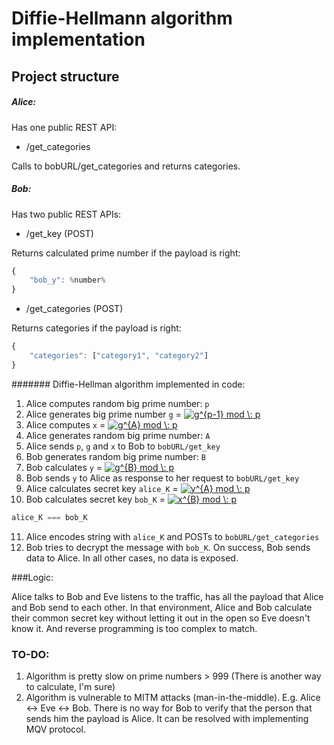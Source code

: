 # Diffie-Hellmann algorithm implementation

## Project structure

##### Alice:
Has one public REST API:

- /get_categories

Calls to bobURL/get_categories and returns categories.

##### Bob:

Has two public REST APIs:

- /get_key (POST)

Returns calculated prime number if the payload is right:

```js
{
    "bob_y": %number%
}
```

- /get_categories (POST)

Returns categories if the payload is right:

```js
{
    "categories": ["category1", "category2"]
}
```
####### Diffie-Hellman algorithm implemented in code:

1. Alice computes random big prime number: `p`
2. Alice generates big prime number `g` = <a href="https://www.codecogs.com/eqnedit.php?latex=g^{p-1}&space;mod&space;\:&space;p" target="_blank"><img src="https://latex.codecogs.com/png.latex?g^{p-1}&space;mod&space;\:&space;p" title="g^{p-1} mod \: p" /></a>
3. Alice computes `x` = <a href="https://www.codecogs.com/eqnedit.php?latex=g^{A}&space;mod&space;\:&space;p" target="_blank"><img src="https://latex.codecogs.com/png.latex?g^{A}&space;mod&space;\:&space;p" title="g^{A} mod \: p" /></a>
4. Alice generates random big prime number: `A`
5. Alice sends `p`, `g` and `x` to Bob to `bobURL/get_key`
6. Bob generates random big prime number: `B`
7. Bob calculates `y` = <a href="https://www.codecogs.com/eqnedit.php?latex=g^{B}&space;mod&space;\:&space;p" target="_blank"><img src="https://latex.codecogs.com/png.latex?g^{B}&space;mod&space;\:&space;p" title="g^{B} mod \: p" /></a>
8. Bob sends `y` to Alice as response to her request to `bobURL/get_key`
9. Alice calculates secret key `alice_K` = <a href="https://www.codecogs.com/eqnedit.php?latex=y^{A}&space;mod&space;\:&space;p" target="_blank"><img src="https://latex.codecogs.com/png.latex?y^{A}&space;mod&space;\:&space;p" title="y^{A} mod \: p" /></a>
10. Bob calculates secret key `bob_K` = <a href="https://www.codecogs.com/eqnedit.php?latex=x^{B}&space;mod&space;\:&space;p" target="_blank"><img src="https://latex.codecogs.com/png.latex?x^{B}&space;mod&space;\:&space;p" title="x^{B} mod \: p" /></a>
```js
alice_K === bob_K
```
11. Alice encodes string with `alice_K` and POSTs to `bobURL/get_categories`
12. Bob tries to decrypt the message with `bob_K`. On success, Bob sends data to Alice. In all other cases, no data is exposed.

###Logic:

Alice talks to Bob and Eve listens to the traffic, has all the payload that Alice and Bob send to each other.
In that environment, Alice and Bob calculate their common secret key without letting it out in the open so Eve doesn't know it. And reverse programming is too complex to match.

### TO-DO:

1. Algorithm is pretty slow on prime numbers > 999 (There is another way to calculate, I'm sure)
2. Algorithm is vulnerable to MITM attacks (man-in-the-middle). E.g. Alice <-> Eve <-> Bob. There is no way for Bob to verify that the person that sends him the payload is Alice.
It can be resolved with implementing MQV protocol.




